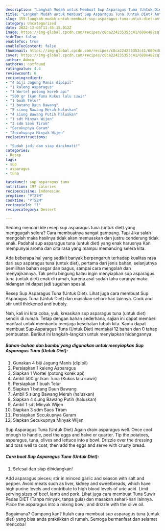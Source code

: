 ```yaml
---
description: "Langkah Mudah untuk Membuat Sup Asparagus Tuna (Untuk Diet) Anti Gagal"
title: "Langkah Mudah untuk Membuat Sup Asparagus Tuna (Untuk Diet) Anti Gagal"
slug: 159-langkah-mudah-untuk-membuat-sup-asparagus-tuna-untuk-diet-anti-gagal
category: Uncategorized
date: 2022-12-06T11:46:15.012Z
image: https://img-global.cpcdn.com/recipes/c8ca224235353c41/680x482cq70/sup-asparagus-tuna-untuk-diet-foto-resep-utama.jpg
hideToc: false
enableToc: true
enableTocContent: false
thumbnail: https://img-global.cpcdn.com/recipes/c8ca224235353c41/680x482cq70/sup-asparagus-tuna-untuk-diet-foto-resep-utama.jpg
cover: https://img-global.cpcdn.com/recipes/c8ca224235353c41/680x482cq70/sup-asparagus-tuna-untuk-diet-foto-resep-utama.jpg
author: Admin
authorAv: notfound
ratingvalue: 4.4
reviewcount: 6
recipeingredient:
- "4 biji Jagung Manis dipipil"
- "1 kaleng Asparagus"
- "1 Wortel potong korek api"
- "500 gr Ikan Tuna Kukus lalu suwir"
- "1 buah Telur"
- "1 batang Daun Bawang"
- "5 siung Bawang Merah haluskan"
- "4 siung Bawang Putih haluskan"
- "1 sdt Minyak Wijen"
- "3 sdm Saos Tiram"
- "Secukupnya Garam"
- "Secukupnya Minyak Wijen"
recipeinstructions:

- "Sudah jadi dan siap dinikmati!"
categories:
- Resep
tags:
- sup
- asparagus
- tuna

katakunci: sup asparagus tuna 
nutrition: 197 calories
recipecuisine: Indonesian
preptime: "PT27M"
cooktime: "PT52M"
recipeyield: "1"
recipecategory: Dessert

---
```



Sedang mencari ide resep sup asparagus tuna (untuk diet) yang menggugah selera? Cara membuatnya sangat gampang. Tapi Jika salah mengolah maka hasilnya tidak akan memuaskan dan justru cenderung tidak enak. Padahal sup asparagus tuna (untuk diet) yang enak harusnya Kan mempunyai aroma dan cita rasa yang mampu memancing selera kita.


Ada beberapa hal yang sedikit banyak berpengaruh terhadap kualitas rasa dari sup asparagus tuna (untuk diet), pertama dari jenis bahan, selanjutnya pemilihan bahan segar dan bagus, sampai cara mengolah dan menyajikannya. Tak perlu bingung kalau ingin menyiapkan sup asparagus tuna (untuk diet) enak di rumah, karena asal sudah tahu caranya maka hidangan ini dapat jadi suguhan spesial.

Resep Sup Asparagus Tuna (Untuk Diet). Lihat juga cara membuat Sup Asparagus Tuna (Untuk Diet) dan masakan sehari-hari lainnya. Cook and stir until thickened and bubbly.


Nah, kali ini kita coba, yuk, kreasikan sup asparagus tuna (untuk diet) sendiri di rumah. Tetap dengan bahan sederhana, sajian ini dapat memberi manfaat untuk membantu menjaga kesehatan tubuh kita. Kamu dapat membuat Sup Asparagus Tuna (Untuk Diet) memakai 12 bahan dan 0 tahap pembuatan. Berikut ini langkah-langkah untuk menyiapkan hidangannya.

<!--inarticleads1-->

##### Bahan-bahan dan bumbu yang digunakan untuk menyiapkan Sup Asparagus Tuna (Untuk Diet):

1. Gunakan 4 biji Jagung Manis (dipipil)
1. Persiapkan 1 kaleng Asparagus
1. Siapkan 1 Wortel (potong korek api)
1. Ambil 500 gr Ikan Tuna (Kukus lalu suwir)
1. Persiapkan 1 buah Telur
1. Siapkan 1 batang Daun Bawang
1. Ambil 5 siung Bawang Merah (haluskan)
1. Siapkan 4 siung Bawang Putih (haluskan)
1. Ambil 1 sdt Minyak Wijen
1. Siapkan 3 sdm Saos Tiram
1. Persiapkan Secukupnya Garam
1. Siapkan Secukupnya Minyak Wijen


Sup Asparagus Tuna (Untuk Diet) Again drain asparagus well. Once cool enough to handle, peel the eggs and halve or quarter. Tip the potatoes, asparagus, tuna, olives and lettuce into a bowl. Drizzle over the dressing and toss well to coat, then add the eggs and serve with crusty bread. 

<!--inarticleads2-->

##### Cara buat Sup Asparagus Tuna (Untuk Diet):


1. Selesai dan siap dihidangkan!

Add asparagus pieces; stir in minced garlic and season with salt and pepper. Avoid meats such as liver, kidney and sweetbreads, which have high purine levels and contribute to high blood levels of uric acid. Limit serving sizes of beef, lamb and pork. Lihat juga cara membuat Tuna Suwir Pedas DIET (Tanpa minyak, tanpa gula) dan masakan sehari-hari lainnya. Place the asparagus into a mixing bowl, and drizzle with the olive oil. 

Bagaimana? Gampang kan? Itulah cara membuat sup asparagus tuna (untuk diet) yang bisa anda praktikkan di rumah. Semoga bermanfaat dan selamat mencoba!
